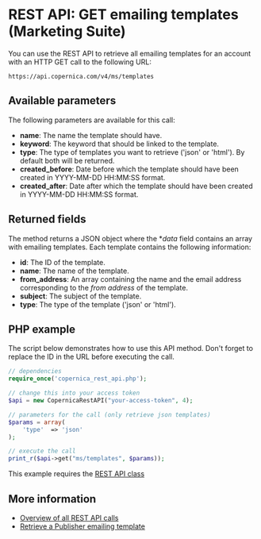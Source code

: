 # REST API: GET emailing templates (Marketing Suite)

You can use the REST API to retrieve all emailing templates for an account 
with an HTTP GET call to the following URL:

`https://api.copernica.com/v4/ms/templates`

## Available parameters

The following parameters are available for this call:

* **name**: The name the template should have.   
* **keyword**: The keyword that should be linked to the template.
* **type**: The type of templates you want to retrieve ('json' or 'html'). By default both will be returned.
* **created_before**: Date before which the template should have been created in YYYY-MM-DD HH:MM:SS format.
* **created_after**: Date after which the template should have been created in YYYY-MM-DD HH:MM:SS format.

## Returned fields

The method returns a JSON object where the **data* field contains an array 
with emailing templates. Each template contains the following information:

* **id**: The ID of the template.    
* **name**: The name of the template.
* **from_address**: An array containing the name and the email 
address corresponding to the *from address* of the template.
* **subject**: The subject of the template.
* **type**: The type of the template ('json' or 'html').

## PHP example

The script below demonstrates how to use this API method. Don't forget 
to replace the ID in the URL before executing the call.

```php
// dependencies
require_once('copernica_rest_api.php');

// change this into your access token
$api = new CopernicaRestAPI("your-access-token", 4);

// parameters for the call (only retrieve json templates)
$params = array(
    'type'  => 'json'
);

// execute the call
print_r($api->get("ms/templates", $params));
```

This example requires the [REST API class](./rest-php)

## More information

* [Overview of all REST API calls](./rest-api)
* [Retrieve a Publisher emailing template](./rest-get-publisher-emailingtemplate)
